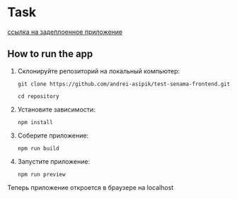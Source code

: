 # Task

[ссылка на задеплоенное приложение](https://senamafrontend.netlify.app)

## How to run the app

1. Склонируйте репозиторий на локальный компьютер:

   `git clone https://github.com/andrei-asipik/test-senama-frontend.git`

   `cd repository`

1. Установите зависимости:

   `npm install`

1. Соберите приложение:

   `npm run build`

1. Запустите приложение:

   `npm run preview`

Теперь приложение откроется в браузере на localhost
